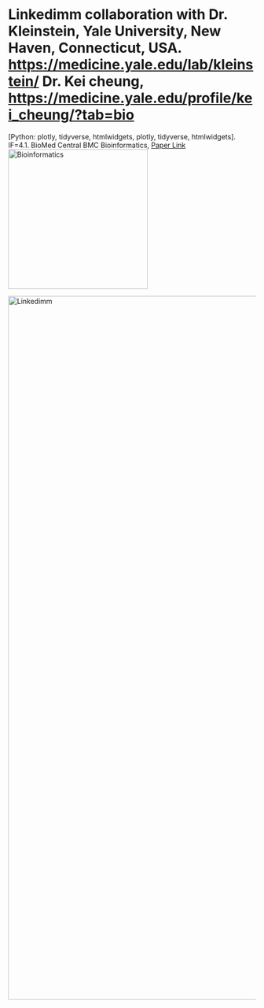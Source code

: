 # Linkedimm collaboration with Dr. Kleinstein, Yale University, New Haven, Connecticut, USA. https://medicine.yale.edu/lab/kleinstein/ Dr. Kei cheung, https://medicine.yale.edu/profile/kei_cheung/?tab=bio
[Python: plotly, tidyverse, htmlwidgets, plotly, tidyverse, htmlwidgets]. IF=4.1.
BioMed Central BMC Bioinformatics, [Paper Link](https://link.springer.com/epdf/10.1186/s12859-021-04031-9?sharing_token=MhUZjHfvmKKUpYLDTOCjI2_BpE1tBhCbnbw3BuzI2RNPr6yF9Oxxt_PX7Mcbppxl2N5Js5ZzuSBkp2NG4NU6L2wGFEjpjWRIq5eH0tGUbaW330wQEB_y6ijQiopZzYbYQrHjgV6V2MOknrTfN0iRkb8n7vunJedtdg7togIVJVQ%3D)
<img width="284" alt="Bioinformatics" src="https://github.com/spawar2/Linkedimm/assets/25118302/4f6a0655-e63e-49bb-ae17-c8e85a4f1cd6">

<img width="1430" alt="Linkedimm" src="https://github.com/spawar2/Linkedimm/assets/25118302/963de5e9-d10b-4df8-ad3a-7fc137ffdf84">
